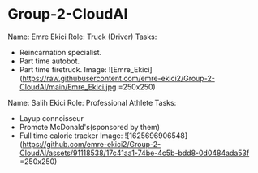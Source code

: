 # Group-2-CloudAI

Name: Emre Ekici
Role: Truck (Driver)
Tasks:
  - Reincarnation specialist.
  - Part time autobot.
  - Part time firetruck.
Image:
![Emre_Ekici](https://raw.githubusercontent.com/emre-ekici2/Group-2-CloudAI/main/Emre_Ekici.jpg =250x250)

Name: Salih Ekici
Role: Professional Athlete
Tasks:
  - Layup connoisseur
  - Promote McDonald's(sponsored by them)
  - Full time calorie tracker
Image:
![1625696906548](https://github.com/emre-ekici2/Group-2-CloudAI/assets/91118538/17c41aa1-74be-4c5b-bdd8-0d0484ada53f =250x250)
